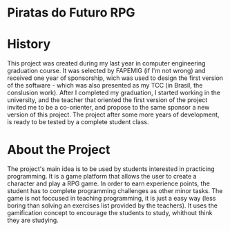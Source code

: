 # Piratas do Futuro RPG
# History
This project was created during my last year in computer engineering graduation course. 
It was selected by FAPEMIG (if I'm not wrong) and received one year of sponsorship, wich was used to design the first version of the software - which was also presented as my TCC (in Brasil, the conslusion work).
After I completed my graduation, I started working in the university, and the teacher that oriented the first version of the project invited me to be a co-orienter, and propose to the same sponsor a new version of this project.
The project after some more years of development, is ready to be tested by a complete student class.
# About the Project
The project's main idea is to be used by students interested in practicing programming. It is a game platform that allows the user to create a character and play a RPG game. In order to earn experience points, the student has to complete programming challenges as other minor tasks. 
The game is not foccused in teaching programming,  it is just a easy way (less boring than solving an exercises list provided by the teachers). It uses the gamification concept to encourage the students to study, whithout think they are studying.
